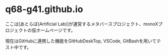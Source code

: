 # q68-g41.github.io

ここは[あとらぼ(Artificial Lab)]が運営するメタバースプロジェクト、monoXプロジェクトの仮ホームページです。

現在はGitHubに連携した機能をGitHubDeskTop, VSCode, GitBashを用いてテスト中です。